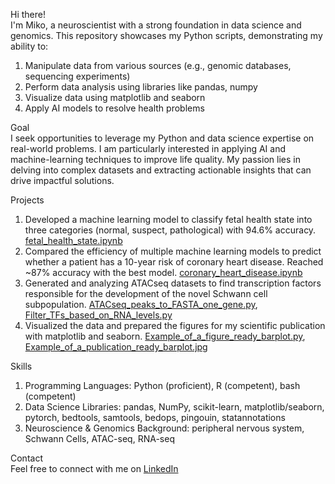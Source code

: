 Hi there!  
I'm Miko, a neuroscientist with a strong foundation in data science and genomics. This repository showcases my Python scripts, demonstrating my ability to:
1) Manipulate data from various sources (e.g., genomic databases, sequencing experiments)
2) Perform data analysis using libraries like pandas, numpy
3) Visualize data using matplotlib and seaborn
4) Apply AI models to resolve health problems

Goal  
I seek opportunities to leverage my Python and data science expertise on real-world problems. I am particularly interested in applying AI and machine-learning techniques to improve life quality. My passion lies in delving into complex datasets and extracting actionable insights that can drive impactful solutions.

Projects
1) Developed a machine learning model to classify fetal health state into three categories (normal, suspect, pathological) with 94.6% accuracy. [fetal_health_state.ipynb](https://github.com/MikoKozlowski/Portfolio/blob/main/fetal_health_state.ipynb)
2) Compared the efficiency of multiple machine learning models to predict whether a patient has a 10-year risk of coronary heart disease. Reached ~87% accuracy with the best model. [coronary_heart_disease.ipynb](https://github.com/MikoKozlowski/Portfolio/blob/main/coronary_heart_disease.ipynb)
3) Generated and analyzing ATACseq datasets to find transcription factors responsible for the development of the novel Schwann cell subpopulation. [ATACseq_peaks_to_FASTA_one_gene.py](https://github.com/MikoKozlowski/Portfolio/blob/main/ATACseq_peaks_to_FASTA_one_gene.py), [Filter_TFs_based_on_RNA_levels.py](https://github.com/MikoKozlowski/Portfolio/blob/main/Filter_TFs_based_on_RNA_levels.py)
4) Visualized the data and prepared the figures for my scientific publication with matplotlib and seaborn. [Example_of_a_figure_ready_barplot.py](https://github.com/MikoKozlowski/Portfolio/blob/main/Example_of_a_publication_ready_barplot.py), [Example_of_a_publication_ready_barplot.jpg](https://github.com/MikoKozlowski/Portfolio/blob/main/Example_of_a_publication_ready_barplot.jpg)

Skills
1) Programming Languages: Python (proficient), R (competent), bash (competent)
2) Data Science Libraries: pandas, NumPy, scikit-learn, matplotlib/seaborn, pytorch, bedtools, samtools, bedops, pingouin, statannotations
3) Neuroscience & Genomics Background: peripheral nervous system, Schwann Cells, ATAC-seq, RNA-seq

Contact  
Feel free to connect with me on [LinkedIn](www.linkedin.com/in/mikokozlowski)
